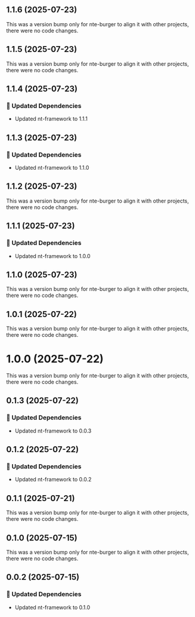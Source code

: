 ## 1.1.6 (2025-07-23)

This was a version bump only for nte-burger to align it with other projects, there were no code changes.

## 1.1.5 (2025-07-23)

This was a version bump only for nte-burger to align it with other projects, there were no code changes.

## 1.1.4 (2025-07-23)

### 🧱 Updated Dependencies

- Updated nt-framework to 1.1.1

## 1.1.3 (2025-07-23)

### 🧱 Updated Dependencies

- Updated nt-framework to 1.1.0

## 1.1.2 (2025-07-23)

This was a version bump only for nte-burger to align it with other projects, there were no code changes.

## 1.1.1 (2025-07-23)

### 🧱 Updated Dependencies

- Updated nt-framework to 1.0.0

## 1.1.0 (2025-07-23)

This was a version bump only for nte-burger to align it with other projects, there were no code changes.

## 1.0.1 (2025-07-22)

This was a version bump only for nte-burger to align it with other projects, there were no code changes.

# 1.0.0 (2025-07-22)

This was a version bump only for nte-burger to align it with other projects, there were no code changes.

## 0.1.3 (2025-07-22)

### 🧱 Updated Dependencies

- Updated nt-framework to 0.0.3

## 0.1.2 (2025-07-22)

### 🧱 Updated Dependencies

- Updated nt-framework to 0.0.2

## 0.1.1 (2025-07-21)

This was a version bump only for nte-burger to align it with other projects, there were no code changes.

## 0.1.0 (2025-07-15)

This was a version bump only for nte-burger to align it with other projects, there were no code changes.

## 0.0.2 (2025-07-15)

### 🧱 Updated Dependencies

- Updated nt-framework to 0.1.0
